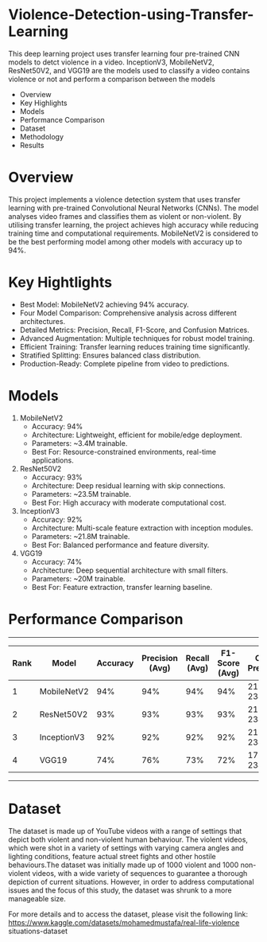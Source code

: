 # Violence-Detection-using-Transfer-Learning
This deep learning project uses transfer learning four pre-trained CNN models to detct violence in a video. InceptionV3, MobileNetV2, ResNet50V2, and VGG19 are the models used to classify a video contains violence or not and perform a comparison between the models
* Overview
* Key Highlights
* Models 
* Performance Comparison
* Dataset
* Methodology
* Results

#  Overview
This project implements a violence detection system that uses transfer learning with pre-trained Convolutional Neural Networks (CNNs). The model analyses video frames and classifies them as violent or non-violent. By utilising transfer learning, the project achieves high accuracy while reducing training time and computational requirements. MobileNetV2 is considered to be the best performing model among other models with accuracy up to 94%.

#  Key Hightlights
* Best Model: MobileNetV2 achieving 94% accuracy.
* Four Model Comparison: Comprehensive analysis across different architectures.
* Detailed Metrics: Precision, Recall, F1-Score, and Confusion Matrices.
* Advanced Augmentation: Multiple techniques for robust model training.
* Efficient Training: Transfer learning reduces training time significantly.
* Stratified Splitting: Ensures balanced class distribution.
* Production-Ready: Complete pipeline from video to predictions.

# Models 
1. MobileNetV2
   * Accuracy: 94%
   * Architecture: Lightweight, efficient for mobile/edge deployment.
   * Parameters: ~3.4M trainable.
   * Best For: Resource-constrained environments, real-time applications.
2. ResNet50V2
   * Accuracy: 93%
   * Architecture: Deep residual learning with skip connections.
   * Parameters: ~23.5M trainable.
   * Best For: High accuracy with moderate computational cost.
3. InceptionV3
   * Accuracy: 92%
   * Architecture: Multi-scale feature extraction with inception modules.
   * Parameters: ~21.8M trainable.
   * Best For: Balanced performance and feature diversity.
4. VGG19
   * Accuracy: 74%
   * Architecture: Deep sequential architecture with small filters.
   * Parameters: ~20M trainable.
   * Best For: Feature extraction, transfer learning baseline.

#  Performance Comparison
--------------------------------------------------------------------------------------------------------------------------------
| Rank | Model          | Accuracy | Precision (Avg) | Recall (Avg) | F1-Score (Avg) | Correct Predictions | Wrong Predictions |
|------|--------------- |----------|-----------------|--------------|----------------|---------------------|-------------------|
| 1    | MobileNetV2    | 94%      | 94%             | 94%          | 94%            | 2196 / 2340         | 144               |
| 2    | ResNet50V2     | 93%      | 93%             | 93%          | 93%            | 2187 / 2340         | 153               |
| 3    | InceptionV3    | 92%      | 92%             | 92%          | 92%            | 2154 / 2340         | 186               |
| 4    | VGG19          | 74%      | 76%             | 73%          | 72%            | 1726 / 2340         | 614               |
--------------------------------------------------------------------------------------------------------------------------------
# Dataset
The dataset is made up of YouTube videos with a range of settings that depict 
both violent and non-violent human behaviour. The violent videos, which were 
shot in a variety of settings with varying camera angles and lighting conditions, 
feature actual street fights and other hostile behaviours.The dataset was initially made up of 1000 violent and 1000 non-violent videos, 
with a wide variety of sequences to guarantee a thorough depiction of current 
situations. However, in order to address computational issues and the focus of 
this study, the dataset was shrunk to a more manageable size.

For more details and to access the dataset, please visit the following link:  
https://www.kaggle.com/datasets/mohamedmustafa/real-life-violence situations-dataset 

